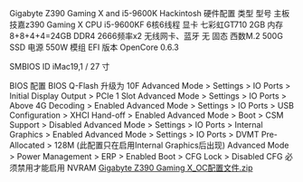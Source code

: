Gigabyte Z390 Gaming X and i5-9600K Hackintosh
硬件配置
类型	型号
主板	技嘉z390 Gaming X
CPU	i5-9600KF 6核6线程
显卡	 七彩虹GT710 2GB
内存	8+8+4+4=24GB DDR4 2666频率x2
无线网卡、蓝牙	  无
固态	西数M.2 500G SSD
电源	550W 模组
EFI 版本
OpenCore 0.6.3

SMBIOS ID
iMac19,1 / 27 寸

BIOS 配置
BIOS Q-Flash 升级为 10F
Advanced Mode > Settings > IO Ports > Initial Display Output > PCIe 1 Slot
Advanced Mode > Settings > IO Ports > Above 4G Decoding > Enabled
Advanced Mode > Settings > IO Ports > USB Configuration > XHCI Hand-off > Enabled
Advanced Mode > Boot > CSM Support > Disabled
Advanced Mode > Settings > IO Ports > Internal Graphics > Enabled
Advanced Mode > Settings > IO Ports > DVMT Pre-Allocated > 128M (此配置只在启用Internal Graphics后出现)
Advanced Mode > Power Management > ERP > Enabled
Boot > CFG Lock > Disabled
CFG 必须禁用才能启用 NVRAM
[Gigabyte Z390 Gaming X_OC配置文件.zip](https://github.com/pp-png/Gigabyte-Z390-Gaming-X-i5-9600KF-GT710_2GB-Hackintosh/files/8066451/Gigabyte.Z390.Gaming.X_OC.zip)

